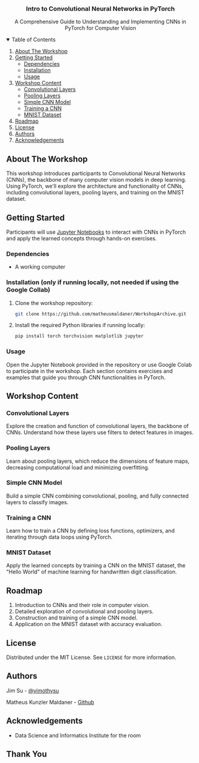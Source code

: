 <!-- PROJECT LOGO -->
<br />
<p align="center">
  <h3 align="center">Intro to Convolutional Neural Networks in PyTorch</h3>

  <p align="center">
    A Comprehensive Guide to Understanding and Implementing CNNs in PyTorch for Computer Vision
  </p>
</p>

<!-- TABLE OF CONTENTS -->
<details open="open">
  <summary>Table of Contents</summary>
  <ol>
    <li>
      <a href="#about-the-workshop">About The Workshop</a>
    </li>
    <li>
      <a href="#getting-started">Getting Started</a>
      <ul>
        <li><a href="#dependencies">Dependencies</a></li>
        <li><a href="#installation">Installation</a></li>
        <li><a href="#usage">Usage</a></li>
      </ul>
    </li>
    <li>
      <a href="#workshop-content">Workshop Content</a>
      <ul>
        <li><a href="#convolutional-layers">Convolutional Layers</a></li>
        <li><a href="#pooling-layers">Pooling Layers</a></li>
        <li><a href="#simple-cnn-model">Simple CNN Model</a></li>
        <li><a href="#training-a-cnn">Training a CNN</a></li>
        <li><a href="#mnist-dataset">MNIST Dataset</a></li>
      </ul>
    </li>
    <li><a href="#roadmap">Roadmap</a></li>
    <li><a href="#license">License</a></li>
    <li><a href="#authors">Authors</a></li>
    <li><a href="#acknowledgements">Acknowledgements</a></li>
  </ol>
</details>

<!-- ABOUT THE WORKSHOP -->
## About The Workshop

This workshop introduces participants to Convolutional Neural Networks (CNNs), the backbone of many computer vision models in deep learning. Using PyTorch, we'll explore the architecture and functionality of CNNs, including convolutional layers, pooling layers, and training on the MNIST dataset.

<!-- GETTING STARTED -->
## Getting Started

Participants will use [Jupyter Notebooks](https://colab.research.google.com/drive/1L_Qegk_XBaPEr5pPutWV-YVhUHz-J3cV?authuser=1#scrollTo=9qfivY-grQmR) to interact with CNNs in PyTorch and apply the learned concepts through hands-on exercises.

### Dependencies

* A working computer

### Installation (only if running locally, not needed if using the Google Collab)

1. Clone the workshop repository:
   ```sh
   git clone https://github.com/matheusmaldaner/WorkshopArchive.git
   ```
2. Install the required Python libraries if running locally:
   ```sh
   pip install torch torchvision matplotlib jupyter
   ```

### Usage

Open the Jupyter Notebook provided in the repository or use Google Colab to participate in the workshop. Each section contains exercises and examples that guide you through CNN functionalities in PyTorch.

<!-- WORKSHOP CONTENT -->
## Workshop Content

### Convolutional Layers

Explore the creation and function of convolutional layers, the backbone of CNNs. Understand how these layers use filters to detect features in images.

### Pooling Layers

Learn about pooling layers, which reduce the dimensions of feature maps, decreasing computational load and minimizing overfitting.

### Simple CNN Model

Build a simple CNN combining convolutional, pooling, and fully connected layers to classify images.

### Training a CNN

Learn how to train a CNN by defining loss functions, optimizers, and iterating through data loops using PyTorch.

### MNIST Dataset

Apply the learned concepts by training a CNN on the MNIST dataset, the "Hello World" of machine learning for handwritten digit classification.

<!-- ROADMAP -->
## Roadmap

1. Introduction to CNNs and their role in computer vision.
2. Detailed exploration of convolutional and pooling layers.
3. Construction and training of a simple CNN model.
4. Application on the MNIST dataset with accuracy evaluation.

<!-- LICENSE -->
## License

Distributed under the MIT License. See `LICENSE` for more information.

<!-- AUTHORS -->
## Authors

Jim Su - [@yimothysu](https://github.com/yimothysu)

Matheus Kunzler Maldaner - [Github](https://github.com/matheusmaldaner)

<!-- ACKNOWLEDGEMENTS -->
## Acknowledgements

* Data Science and Informatics Institute for the room

## Thank You
